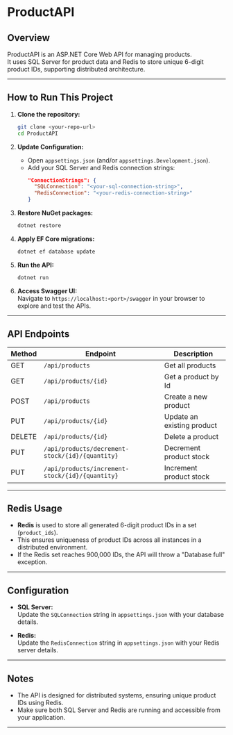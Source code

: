 # ProductAPI

## Overview

ProductAPI is an ASP.NET Core Web API for managing products.  
It uses SQL Server for product data and Redis to store unique 6-digit product IDs, supporting distributed architecture.

---

## How to Run This Project

1. **Clone the repository:**
   ```sh
   git clone <your-repo-url>
   cd ProductAPI
   ```

2. **Update Configuration:**
   - Open `appsettings.json` (and/or `appsettings.Development.json`).
   - Add your SQL Server and Redis connection strings:
     ```json
     "ConnectionStrings": {
       "SQLConnection": "<your-sql-connection-string>",
       "RedisConnection": "<your-redis-connection-string>"
     }
     ```

3. **Restore NuGet packages:**
   ```sh
   dotnet restore
   ```

4. **Apply EF Core migrations:**
   ```sh
   dotnet ef database update
   ```

5. **Run the API:**
   ```sh
   dotnet run
   ```

6. **Access Swagger UI:**  
   Navigate to `https://localhost:<port>/swagger` in your browser to explore and test the APIs.

---

## API Endpoints

| Method | Endpoint                       | Description                       |
|--------|-------------------------------|-----------------------------------|
| GET    | `/api/products`               | Get all products                  |
| GET    | `/api/products/{id}`          | Get a product by Id               |
| POST   | `/api/products`               | Create a new product              |
| PUT    | `/api/products/{id}`          | Update an existing product        |
| DELETE | `/api/products/{id}`          | Delete a product                  |
| PUT    | `/api/products/decrement-stock/{id}/{quantity}` | Decrement product stock |
| PUT    | `/api/products/increment-stock/{id}/{quantity}` | Increment product stock |

---

## Redis Usage

- **Redis** is used to store all generated 6-digit product IDs in a set (`product_ids`).
- This ensures uniqueness of product IDs across all instances in a distributed environment.
- If the Redis set reaches 900,000 IDs, the API will throw a "Database full" exception.

---

## Configuration

- **SQL Server:**  
  Update the `SQLConnection` string in `appsettings.json` with your database details.

- **Redis:**  
  Update the `RedisConnection` string in `appsettings.json` with your Redis server details.

---

## Notes

- The API is designed for distributed systems, ensuring unique product IDs using Redis.
- Make sure both SQL Server and Redis are running and accessible from your application.

---